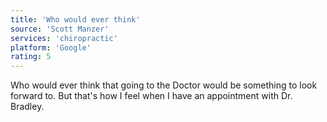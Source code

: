 ```yaml
---
title: 'Who would ever think'
source: 'Scott Manzer'
services: 'chiropractic'
platform: 'Google'
rating: 5
---
```


Who would ever think that going to the Doctor would be something to look forward to. But that's how I feel when I have an appointment with Dr. Bradley.

